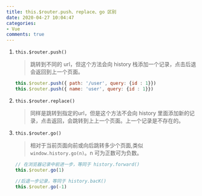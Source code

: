 ```yaml
---
title: this.$router.push、replace、go 区别
date: 2020-04-27 10:04:47
categories:
- Vue
comments: true
---
```


1. `this.$router.push()`

   > 跳转到不同的 url，但这个方法会向 history 栈添加一个记录，点击后退会返回到上一个页面。

   <!-- more -->

   ```js
   this.$router.push({ path: '/user', query: {id : 1}})
   this.$router.push({ name: 'user', query: {id : 1}})
   ```

2. `this.$router.replace()`

   > 同样是跳转到指定的url，但是这个方法不会向 history 里面添加新的记录，点击返回，会跳转到上上一个页面。上一个记录是不存在的。

3. `this.$router.go()`

   > 相对于当前页面向前或向后跳转多少个页面,类似 `window.history.go(n)`。n 可为正数可为负数。

   ```js
   // 在浏览器记录中前进一步，等同于 history.forward()
   this.$router.go(1)
   
   //后退一步记录，等同于 history.bacK()
   this.$router.go(-1)
   ```

   